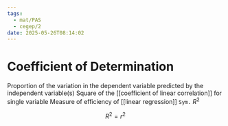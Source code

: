 ```yaml
---
tags:
  - mat/PAS
  - cegep/2
date: 2025-05-26T08:14:02
---
```


# Coefficient of Determination

Proportion of the variation in the dependent variable predicted by the independent variable(s)
Square of the [[coefficient of linear correlation]] for single variable
Measure of efficiency of [[linear regression]]
`Sym.` $R^2$

$$
R^2 = r^2
$$
